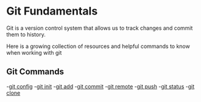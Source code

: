 # Git Fundamentals

Git is a version control system that allows us to track changes and commit them to history.

Here is a growing collection of resources and helpful commands to know when working with git

## Git Commands
-[git config](./commands/Config.md)
-[git init](./commands/Init.md)
-[git add](./commands/Add.md)
-[git commit](./commands/Commit.md)
-[git remote](./commands/Remote.md)
-[git push](./commands/Push.md)
-[git status](./commands/Status.md)
-[git clone](./commands/Clone.md)
